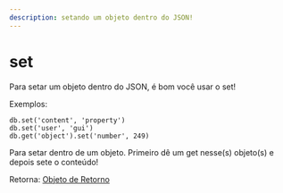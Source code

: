 ```yaml
---
description: setando um objeto dentro do JSON!
---
```


# set

Para setar um objeto dentro do JSON, é bom você usar o set!

Exemplos:

```text
db.set('content', 'property')
db.set('user', 'gui')
db.get('object').set('number', 249)
```

Para setar dentro de um objeto. Primeiro dê um get nesse\(s\) objeto\(s\) e depois sete o conteúdo!

Retorna: [Objeto de Retorno](../objeto-de-retorno/) 

